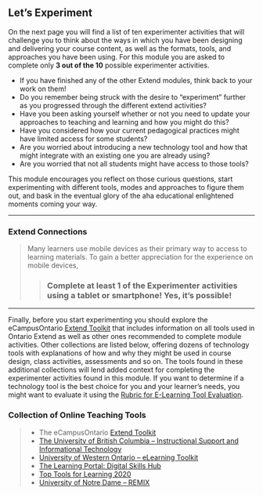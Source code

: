 ## Let’s Experiment <!-- {docsify-ignore} -->

On the next page you will find a list of ten experimenter activities that will challenge you to think about the ways in which you have been designing and delivering your course content, as well as the formats, tools, and approaches you have been using. For this module you are asked to complete only **3 out of the 10** possible experimenter activities.

*   If you have finished any of the other Extend modules, think back to your work on them!
*   Do you remember being struck with the desire to “experiment” further as you progressed through the different extend activities?
*   Have you been asking yourself whether or not you need to update your approaches to teaching and learning and how you might do this?
*   Have you considered how your current pedagogical practices might have limited access for some students?
*   Are you worried about introducing a new technology tool and how that might integrate with an existing one you are already using?
*   Are you worried that not all students might have access to those tools?

This module encourages you reflect on those curious questions, start experimenting with different tools, modes and approaches to figure them out, and bask in the eventual glory of the aha educational enlightened moments coming your way.

* * *

### Extend Connections
> Many learners use mobile devices as their primary way to access to learning materials. To gain a better appreciation for the experience on mobile devices,
>
>> ### Complete at least 1 of the Experimenter activities using a tablet or smartphone! Yes, it’s possible! <!-- {docsify-ignore} -->

* * *

Finally, before you start experimenting you should explore the eCampusOntario [Extend Toolkit](https://toolkit.ecampusontario.ca/) that includes information on all tools used in Ontario Extend as well as other ones recommended to complete module activities. Other collections are listed below, offering dozens of technology tools with explanations of how and why they might be used in course design, class activities, assessments and so on. The tools found in these additional collections will lend added context for completing the experimenter activities found in this module. If you want to determine if a technology tool is the best choice for you and your learner’s needs, you might want to evaluate it using the [Rubric for E-Learning Tool Evaluation](https://teaching.uwo.ca/pdf/elearning/Rubric-for-eLearning-Tool-Evaluation.pdf).

### Collection of Online Teaching Tools
> *   The eCampusOntario [Extend Toolkit](https://toolkit.ecampusontario.ca/)
> *   [The University of British Columbia – Instructional Support and Informational Technology](https://isit.arts.ubc.ca/other-tools-for-teaching-and-learning/)
> *   [University of Western Ontario – eLearning Toolkit](https://elearningtoolkit.uwo.ca/)
> *   [The Learning Portal: Digital Skills Hub](https://tlp-lpa.ca/home/digital-skills)
> *   [Top Tools for Learning 2020](https://www.toptools4learning.com/)
> *   [University of Notre Dame – REMIX](https://remix.nd.edu/projects.html)

